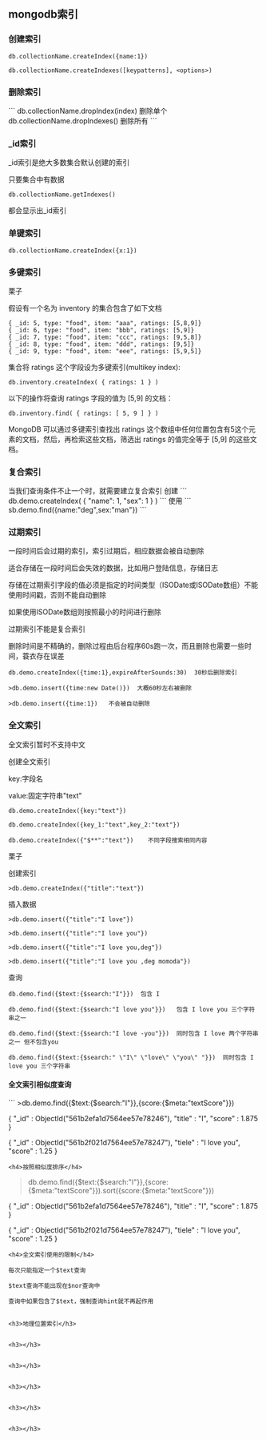 <h2>mongodb索引</h2>
<h3>创建索引</h3>

```
db.collectionName.createIndex({name:1})

db.collectionName.createIndexes([keypatterns], <options>)
```
<h3>删除索引</h3>
```
 db.collectionName.dropIndex(index) 删除单个
 db.collectionName.dropIndexes()    删除所有
```
<h3>_id索引</h3>
_id索引是绝大多数集合默认创建的索引

只要集合中有数据
```
db.collectionName.getIndexes()
```
都会显示出_id索引

<h3>单键索引</h3>

```
db.collectionName.createIndex({x:1})
```

<h3>多键索引</h3>

栗子

假设有一个名为 inventory 的集合包含了如下文档
```
{ _id: 5, type: "food", item: "aaa", ratings: [5,8,9]}
{ _id: 6, type: "food", item: "bbb", ratings: [5,9]}
{ _id: 7, type: "food", item: "ccc", ratings: [9,5,8]}
{ _id: 8, type: "food", item: "ddd", ratings: [9,5]}
{ _id: 9, type: "food", item: "eee", ratings: [5,9,5]}
```
集合将 ratings 这个字段设为多键索引(multikey index):
```
db.inventory.createIndex( { ratings: 1 } )
```
以下的操作将查询 ratings 字段的值为 [5,9] 的文档：
```
db.inventory.find( { ratings: [ 5, 9 ] } )
```
MongoDB 可以通过多键索引查找出 ratings 这个数组中任何位置包含有5这个元素的文档，然后，再检索这些文档，筛选出 ratings 的值完全等于 [5,9] 的这些文档。


<h3>复合索引</h3>
当我们查询条件不止一个时，就需要建立复合索引
创建
```
db.demo.createIndex( { "name": 1, "sex": 1 } )
```
使用
```
sb.demo.find({name:"deg",sex:"man"})
```

<h3>过期索引</h3>
一段时间后会过期的索引，索引过期后，相应数据会被自动删除

适合存储在一段时间后会失效的数据，比如用户登陆信息，存储日志

存储在过期索引字段的值必须是指定的时间类型（ISODate或ISODate数组）不能使用时间戳，否则不能自动删除

如果使用ISODate数组则按照最小的时间进行删除

过期索引不能是复合索引

删除时间是不精确的，删除过程由后台程序60s跑一次，而且删除也需要一些时间，蓑衣存在误差
```
db.demo.createIndex({time:1},expireAfterSounds:30)  30秒后删除索引

>db.demo.insert({time:new Date()})  大概60秒左右被删除

>db.demo.insert({time:1})   不会被自动删除
```

<h3>全文索引</h3>
全文索引暂时不支持中文

创建全文索引

key:字段名

value:固定字符串"text"
```
db.demo.createIndex({key:"text"})

db.demo.createIndex({key_1:"text",key_2:"text"})

db.demo.createIndex({"$**":"text"})    不同字段搜索相同内容

```
栗子

创建索引
```
>db.demo.createIndex({"title":"text"})    
```
插入数据
```
>db.demo.insert({"title":"I love"})

>db.demo.insert({"title":"I love you"})

>db.demo.insert({"title":"I love you,deg"})

>db.demo.insert({"title":"I love you ,deg momoda"})
```
查询
```
db.demo.find({$text:{$search:"I"}})  包含 I

db.demo.find({$text:{$search:"I love you"}})   包含 I love you 三个字符串之一

db.demo.find({$text:{$search:"I love -you"}})  同时包含 I love 两个字符串之一 但不包含you

db.demo.find({$text:{$search:" \"I\" \"love\" \"you\" "}})  同时包含 I love you 三个字符串 
```
<h4>全文索引相似度查询</h4>
```
>db.demo.find({$text:{$search:"I"}},{score:{$meta:"textScore"}})

{ "_id" : ObjectId("561b2efa1d7564ee57e78246"), "title" : "I", "score" : 1.875 }

{ "_id" : ObjectId("561b2f021d7564ee57e78247"), "tiele" : "I love you", "score" : 1.25 }
```
<h4>按照相似度排序</h4>
```
>db.demo.find({$text:{$search:"I"}},{score:{$meta:"textScore"}}).sort({score:{$meta:"textScore"}})

{ "_id" : ObjectId("561b2efa1d7564ee57e78246"), "title" : "I", "score" : 1.875 }

{ "_id" : ObjectId("561b2f021d7564ee57e78247"), "tiele" : "I love you", "score" : 1.25 }
```
<h4>全文索引使用的限制</h4>

每次只能指定一个$text查询

$text查询不能出现在$nor查询中

查询中如果包含了$text，强制查询hint就不再起作用


<h3>地理位置索引</h3>

```

```

<h3></h3>

```

```

<h3></h3>

```

```

<h3></h3>

```

```

<h3></h3>

```

```

<h3></h3>

```

```


